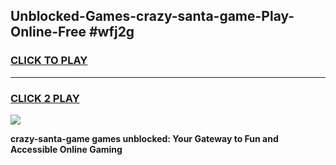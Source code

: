 
## Unblocked-Games-crazy-santa-game-Play-Online-Free #wfj2g
<h3>
<a href="https://us.freeplayer.one?title=crazy-santa-game&ref=10M">CLICK TO PLAY</a></h3>
<hr>

<h3>
<a href="https://us.freeplayer.one?title=crazy-santa-game&ref=10M">CLICK 2 PLAY</a>
  
</h3>

<a href="https://us.freeplayer.one?title=crazy-santa-game&ref=10M"><img src="https://clearcache.store/games.png"></a>


**crazy-santa-game games unblocked: Your Gateway to Fun and Accessible Online Gaming**
